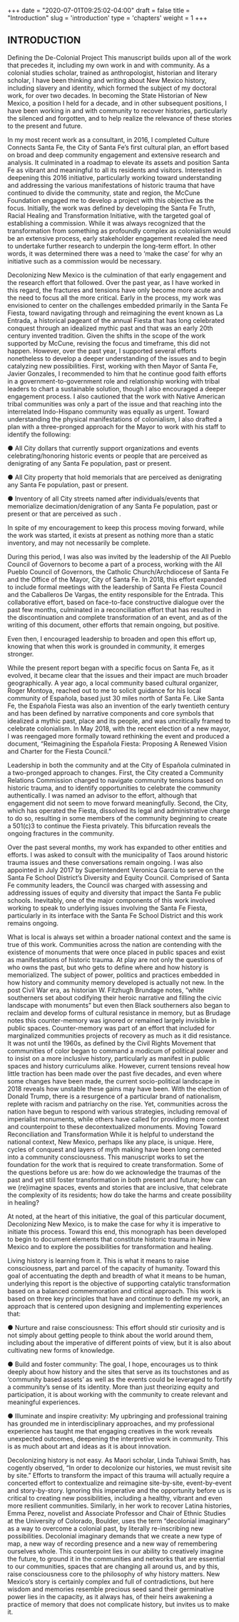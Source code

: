 +++
date = "2020-07-01T09:25:02-04:00"
draft = false
title = "Introduction"
slug = 'introduction'
type = 'chapters'
weight = 1
+++

## INTRODUCTION
Defining the De-Colonial Project
This manuscript builds upon all of the work that precedes it, including my own work in and with community. As a colonial studies scholar, trained as anthropologist, historian and literary scholar, I have been thinking and writing about New Mexico history, including slavery and identity, which formed the subject of my doctoral work, for over two decades. In becoming the State Historian of New Mexico, a position I held for a decade, and in other subsequent positions, I have been working in and with community to recover histories, particularly the silenced and forgotten, and to help realize the relevance of these stories to the present and future. 

In my most recent work as a consultant, in 2016, I completed Culture Connects Santa Fe, the City of Santa Fe’s first cultural plan, an effort based on broad and deep community engagement and extensive research and analysis. It culminated in a roadmap to elevate its assets and position Santa Fe as vibrant and meaningful to all its residents and visitors. Interested in deepening this 2016 initiative, particularly working toward understanding and addressing the various manifestations of historic trauma that have continued to divide the community, state and region, the McCune Foundation engaged me to develop a project with this objective as the focus. Initially, the work was defined by developing the Santa Fe Truth, Racial Healing and Transformation Initiative, with the targeted goal of establishing a commission. While it was always recognized that the transformation from something as profoundly complex as colonialism would be an extensive process, early stakeholder engagement revealed the need to undertake further research to underpin the long-term effort. In other words, it was determined there was a need to ‘make the case’ for why an initiative such as a commission would be necessary.  

Decolonizing New Mexico is the culmination of that early engagement and the research effort that followed. Over the past year, as I have worked in this regard, the fractures and tensions have only become more acute and the need to focus all the more critical. Early in the process, my work was envisioned to center on the challenges embedded primarily in the Santa Fe Fiesta, toward navigating through and reimagining the event known as La Entrada, a historical pageant of the annual Fiesta that has long celebrated conquest through an idealized mythic past and that was an early 20th century invented tradition. Given the shifts in the scope of the work supported by McCune, revising the focus and timeframe, this did not happen. However, over the past year, I supported several efforts nonetheless to develop a deeper understanding of the issues and to begin catalyzing new possibilities. First, working with then Mayor of Santa Fe, Javier Gonzales, I recommended to him that he continue good faith efforts in a government-to-government role and relationship working with tribal leaders to chart a sustainable solution, though I also encouraged a deeper engagement process. I also cautioned that the work with Native American tribal communities was only a part of the issue and that reaching into the interrelated Indo-Hispano community was equally as urgent. Toward understanding the physical manifestations of colonialism, I also drafted a plan with a three-pronged approach for the Mayor to work with his staff to identify the following:

●		All City dollars that currently support organizations and events celebrating/honoring historic events or people that are perceived as denigrating of any Santa Fe population, past or present.

●		All City property that hold memorials that are perceived as denigrating any Santa Fe population, past or present.

●		Inventory of all City streets named after individuals/events that memorialize decimation/denigration of any Santa Fe population, past or present or that are perceived as such .

In spite of my encouragement to keep this process moving forward, while the work was started, it exists at present as nothing more than a static inventory, and may not necessarily be complete. 

During this period, I was also was invited by the leadership of the All Pueblo Council of Governors to become a part of a process, working with the All Pueblo Council of Governors, the Catholic Church/Archdiocese of Santa Fe and the Office of the Mayor, City of Santa Fe. In 2018, this effort expanded to include formal meetings with the leadership of Santa Fe Fiesta Council and the Caballeros De Vargas, the entity responsible for the Entrada. This collaborative effort, based on face-to-face constructive dialogue over the past few months, culminated in a reconciliation effort that has resulted in the discontinuation and complete transformation of an event, and as of the writing of this document, other efforts that remain ongoing, but positive. 

Even then, I encouraged leadership to broaden and open this effort up, knowing that when this work is grounded in community, it emerges stronger.

While the present report began with a specific focus on Santa Fe, as it evolved, it became clear that the issues and their impact are much broader geographically. A year ago, a local community based cultural organizer, Roger Montoya, reached out to me to solicit guidance for his local community of Española, based just 30 miles north of Santa Fe. Like Santa Fe, the Española Fiesta was also an invention of the early twentieth century and has been defined by narrative components and core symbols that idealized a mythic past, place and its people, and was uncritically framed to celebrate colonialism. In May 2018, with the recent election of a new mayor, I was reengaged more formally toward rethinking the event and produced a document, “Reimagining the Española Fiesta: Proposing A Renewed Vision and Charter for the Fiesta Council.” 

Leadership in both the community and at the City of Española culminated in a two-pronged approach to changes. First, the City created a Community Relations Commission charged to navigate community tensions based on historic trauma, and to identify opportunities to celebrate the community authentically. I was named an advisor to the effort, although that engagement did not seem to move forward meaningfully. Second, the City, which has operated the Fiesta, dissolved its legal and administrative charge to do so, resulting in some members of the community beginning to create a 501(c)3 to continue the Fiesta privately. This bifurcation reveals the ongoing fractures in the community. 

Over the past several months, my work has expanded to other entities and efforts. I was asked to consult with the municipality of Taos around historic trauma issues and these conversations remain ongoing. I was also appointed in July 2017 by Superintendent Veronica Garcia to serve on the Santa Fe School District’s Diversity and Equity Council. Comprised of Santa Fe community leaders, the Council was charged with assessing and addressing issues of equity and diversity that impact the Santa Fe public schools. Inevitably, one of the major components of this work involved working to speak to underlying issues involving the Santa Fe Fiesta, particularly in its interface with the Santa Fe School District and this work remains ongoing.  

What is local is always set within a broader national context and the same is true of this work. Communities across the nation are contending with the existence of monuments that were once placed in public spaces and exist as manifestations of historic trauma. At play are not only the questions of who owns the past, but who gets to define where and how history is memorialized. The subject of power, politics and practices embedded in how history and community memory developed is actually not new. 
In the post Civil War era, as historian W. Fitzhugh Brundage notes, “white southerners set about codifying their heroic narrative and filling the civic landscape with monuments” but even then Black southerners also began to reclaim and develop forms of cultural resistance in memory, but as Brudage notes this counter-memory was ignored or remained largely invisible in public spaces. Counter-memory was part of an effort that included for marginalized communities projects of recovery as much as it did resistance. It was not until the 1960s, as defined by the Civil Rights Movement that communities of color began to command a modicum of political power and to insist on a more inclusive history, particularly as manifest in public spaces and history curriculums alike. However, current tensions reveal how little traction has been made over the past five decades, and even where some changes have been made, the current socio-political landscape in 2018 reveals how unstable these gains may have been. With the election of Donald Trump, there is a resurgence of a particular brand of nationalism, replete with racism and patriarchy on the rise. Yet, communities across the nation have begun to respond with various strategies, including removal of imperialist monuments, while others have called for providing more context and counterpoint to these decontextualized monuments.
Moving Toward Reconciliation and Transformation
While it is helpful to understand the national context, New Mexico, perhaps like any place, is unique. Here, cycles of conquest and layers of myth making have been long cemented into a community consciousness. This manuscript works to set the foundation for the work that is required to create transformation. Some of the questions before us are: how do we acknowledge the traumas of the past and yet still foster transformation in both present and future; how can we (re)imagine spaces, events and stories that are inclusive, that celebrate the complexity of its residents; how do take the harms and create possibility in healing? 

At noted, at the heart of this initiative, the goal of this particular document, Decolonizing New Mexico, is to make the case for why it is imperative to initiate this process. Toward this end, this monograph has been developed to begin to document elements that constitute historic trauma in New Mexico and to explore the possibilities for transformation and healing. 

Living history is learning from it. This is what it means to raise consciousness, part and parcel of the capacity of humanity. Toward this goal of accentuating the depth and breadth of what it means to be human, underlying this report is the objective of supporting catalytic transformation based on a balanced commemoration and critical approach. This work is based on three key principles that have and continue to define my work, an approach that is centered upon designing and implementing experiences that: 

●		Nurture and raise consciousness: This effort should stir curiosity and is not simply about getting people to think about the world around them, including about the imperative of different points of view, but it is also about cultivating new forms of knowledge.

●		Build and foster community: The goal, I hope, encourages us to think deeply about how history and the sites that serve as its touchstones and as ‘community based assets’ as well as the events could be leveraged to fortify a community’s sense of its identity. More than just theorizing equity and participation, it is about working with the community to create relevant and meaningful experiences.

●		Illuminate and inspire creativity: My upbringing and professional training has grounded me in interdisciplinary approaches, and my professional experience has taught me that engaging creatives in the work reveals unexpected outcomes, deepening the interpretive work in community. This is as much about art and ideas as it is about innovation. 

Decolonizing history is not easy. As Maori scholar, Linda Tuhiwai Smith, has cogently observed, “In order to decolonize our histories, we must revisit site by site.” Efforts to transform the impact of this trauma will actually require a concerted effort to contextualize and reimagine site-by-site, event-by-event and story-by-story. Ignoring this imperative and the opportunity before us is critical to creating new possibilities, including a healthy, vibrant and even more resilient communities. Similarly, in her work to recover Latina histories, Emma Perez, novelist and Associate Professor and Chair of Ethnic Studies at the University of Colorado, Boulder, uses the term “decolonial imaginary” as a way to overcome a colonial past, by literally re-inscribing new possibilities. Decolonial imaginary demands that we create a new type of map, a new way of recording presence and a new way of remembering ourselves whole. This counterpoint lies in our ability to creatively imagine the future, to ground it in the communities and networks that are essential to our communities, spaces that are changing all around us, and by this, raise consciousness core to the philosophy of why history matters. New Mexico’s story is certainly complex and full of contradictions, but here wisdom and memories resemble precious seed sand their germinative power lies in the capacity, as it always has, of their heirs awakening a practice of memory that does not complicate history, but invites us to make it. 
